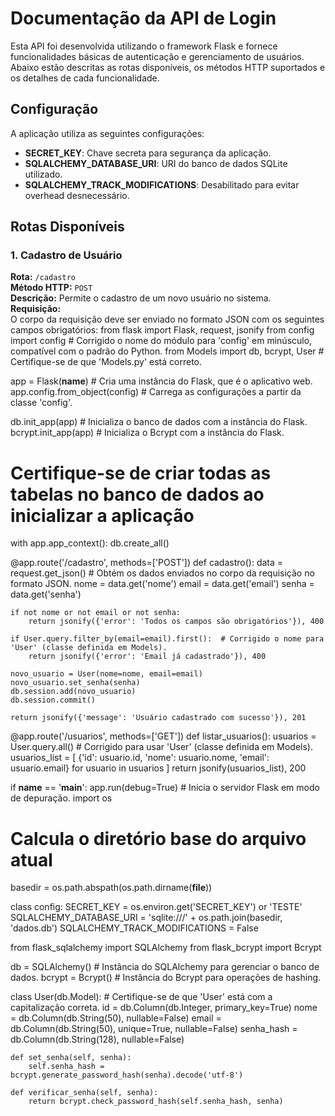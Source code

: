 # Documentação da API de Login

Esta API foi desenvolvida utilizando o framework Flask e fornece funcionalidades básicas de autenticação e gerenciamento de usuários. Abaixo estão descritas as rotas disponíveis, os métodos HTTP suportados e os detalhes de cada funcionalidade.

## Configuração

A aplicação utiliza as seguintes configurações:
- **SECRET_KEY**: Chave secreta para segurança da aplicação.
- **SQLALCHEMY_DATABASE_URI**: URI do banco de dados SQLite utilizado.
- **SQLALCHEMY_TRACK_MODIFICATIONS**: Desabilitado para evitar overhead desnecessário.

## Rotas Disponíveis

### 1. Cadastro de Usuário
**Rota:** `/cadastro`  
**Método HTTP:** `POST`  
**Descrição:** Permite o cadastro de um novo usuário no sistema.  
**Requisição:**  
O corpo da requisição deve ser enviado no formato JSON com os seguintes campos obrigatórios:
from flask import Flask, request, jsonify
from config import config  # Corrigido o nome do módulo para 'config' em minúsculo, compatível com o padrão do Python.
from Models import db, bcrypt, User  # Certifique-se de que 'Models.py' está correto.

app = Flask(__name__)  # Cria uma instância do Flask, que é o aplicativo web.
app.config.from_object(config)  # Carrega as configurações a partir da classe 'config'.

db.init_app(app)  # Inicializa o banco de dados com a instância do Flask.
bcrypt.init_app(app)  # Inicializa o Bcrypt com a instância do Flask.

# Certifique-se de criar todas as tabelas no banco de dados ao inicializar a aplicação
with app.app_context():
    db.create_all()

@app.route('/cadastro', methods=['POST'])
def cadastro():
    data = request.get_json()  # Obtém os dados enviados no corpo da requisição no formato JSON.
    nome = data.get('nome')
    email = data.get('email')
    senha = data.get('senha')

    if not nome or not email or not senha:
        return jsonify({'error': 'Todos os campos são obrigatórios'}), 400

    if User.query.filter_by(email=email).first():  # Corrigido o nome para 'User' (classe definida em Models).
        return jsonify({'error': 'Email já cadastrado'}), 400

    novo_usuario = User(nome=nome, email=email)
    novo_usuario.set_senha(senha)
    db.session.add(novo_usuario)
    db.session.commit()

    return jsonify({'message': 'Usuário cadastrado com sucesso'}), 201

@app.route('/usuarios', methods=['GET'])
def listar_usuarios():
    usuarios = User.query.all()  # Corrigido para usar 'User' (classe definida em Models).
    usuarios_list = [
        {'id': usuario.id, 'nome': usuario.nome, 'email': usuario.email}
        for usuario in usuarios
    ]
    return jsonify(usuarios_list), 200

if __name__ == '__main__':
    app.run(debug=True)  # Inicia o servidor Flask em modo de depuração.
import os

# Calcula o diretório base do arquivo atual
basedir = os.path.abspath(os.path.dirname(__file__))

class config:
    SECRET_KEY = os.environ.get('SECRET_KEY') or 'TESTE'
    SQLALCHEMY_DATABASE_URI = 'sqlite:///' + os.path.join(basedir, 'dados.db')
    SQLALCHEMY_TRACK_MODIFICATIONS = False

from flask_sqlalchemy import SQLAlchemy
from flask_bcrypt import Bcrypt

db = SQLAlchemy()  # Instância do SQLAlchemy para gerenciar o banco de dados.
bcrypt = Bcrypt()  # Instância do Bcrypt para operações de hashing.

class User(db.Model):  # Certifique-se de que 'User' está com a capitalização correta.
    id = db.Column(db.Integer, primary_key=True)
    nome = db.Column(db.String(50), nullable=False)
    email = db.Column(db.String(50), unique=True, nullable=False)
    senha_hash = db.Column(db.String(128), nullable=False)

    def set_senha(self, senha):
        self.senha_hash = bcrypt.generate_password_hash(senha).decode('utf-8')

    def verificar_senha(self, senha):
        return bcrypt.check_password_hash(self.senha_hash, senha)

